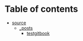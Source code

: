 # Table of contents

* [source](README.md)
  * [\_posts](source/\_posts/README.md)
    * [testgitbook](source/\_posts/testgitbook.md)
